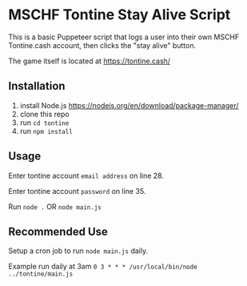 # MSCHF Tontine Stay Alive Script

This is a basic Puppeteer script that logs a user into their own MSCHF Tontine.cash account, then clicks the "stay alive" button.

The game itself is located at https://tontine.cash/

## Installation

1. install Node.js https://nodejs.org/en/download/package-manager/
2. clone this repo
3. run ```cd tontine```
4. run ```npm install```

## Usage

Enter tontine account ```email address``` on line 28.

Enter tontine account ```password``` on line 35.

Run ```node .```  OR ```node main.js```

## Recommended Use

Setup a cron job to run `node main.js` daily.

Example run daily at 3am 
`0 3 * * * /usr/local/bin/node ../tontine/main.js`
